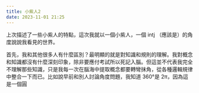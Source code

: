 ```yaml
---
title: 小紫人2
date: 2023-11-01 21:25
---
```

上次描述了一些小紫人的特點，這次我就以一個小紫人，一個 intj （應該是）的角度說說我看見的世界。

首先，我和其他很多人有什麼區別？最明顯的就是對知識和規則的理解。我對概念和知識都沒有什麼深刻印象，除非要應付考試所以死記入腦。但這並不代表我完全不理解那些知識，只是我每一次在腦海中提取概念都要轉彎抹角，從各種邏輯規律中整合一下而已。比如說早前和別人討論角度問題，我知道 360°是 2π，因為這是一個圓